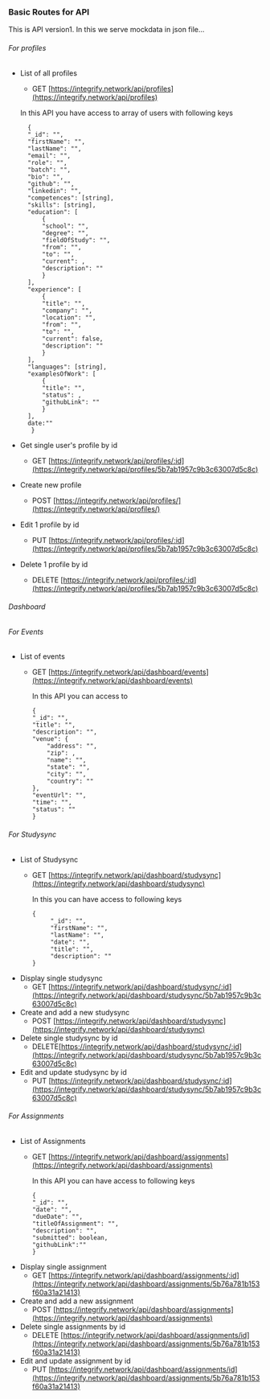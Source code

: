### Basic Routes for API

This is API version1. In this we serve mockdata in json file...

###### For profiles
- List of all profiles
    - GET [https://integrify.network/api/profiles](https://integrify.network/api/profiles)

    In this API you have access to array of users with following keys

        {
        "_id": "",
        "firstName": "",
        "lastName": "",
        "email": "",
        "role": "",
        "batch": "",
        "bio": "",
        "github": "",
        "linkedin": "",
        "competences": [string],
        "skills": [string],
        "education": [
            {
            "school": "",
            "degree": "",
            "fieldOfStudy": "",
            "from": "",
            "to": "",
            "current": ,
            "description": ""
            }
        ],
        "experience": [
            {
            "title": "",
            "company": "",
            "location": "",
            "from": "",
            "to": "",
            "current": false,
            "description": ""
            }
        ],
        "languages": [string],
        "examplesOfWork": [
            {
            "title": "",
            "status": ,
            "githubLink": ""
            }
        ],
        date:""
         }

- Get single user's profile by id

  - GET [https://integrify.network/api/profiles/:id](https://integrify.network/api/profiles/5b7ab1957c9b3c63007d5c8c)

- Create new profile

  - POST [https://integrify.network/api/profiles/](https://integrify.network/api/profiles/)

- Edit 1 profile by id

  - PUT [https://integrify.network/api/profiles/:id](https://integrify.network/api/profiles/5b7ab1957c9b3c63007d5c8c)

- Delete 1 profile by id
  - DELETE [https://integrify.network/api/profiles/:id](https://integrify.network/api/profiles/5b7ab1957c9b3c63007d5c8c)

###### Dashboard

###### For Events
- List of events

  - GET [https://integrify.network/api/dashboard/events](https://integrify.network/api/dashboard/events)

    In this API you can access to

        {
        "_id": "",
        "title": "",
        "description": "",
        "venue": {
            "address": "",
            "zip": ,
            "name": "",
            "state": "",
            "city": "",
            "country": ""
        },
        "eventUrl": "",
        "time": "",
        "status": ""
        }

###### For Studysync
- List of Studysync
  - GET [https://integrify.network/api/dashboard/studysync](https://integrify.network/api/dashboard/studysync)

    In this you can have access to following keys

        {
             "_id": "",
             "firstName": "",
             "lastName": "",
             "date": "",
             "title": "",
             "description": ""
        }
- Display single studysync
    - GET [https://integrify.network/api/dashboard/studysync/:id](https://integrify.network/api/dashboard/studysync/5b7ab1957c9b3c63007d5c8c)
- Create and add a new studysync
    - POST [https://integrify.network/api/dashboard/studysync](https://integrify.network/api/dashboard/studysync)
- Delete single studysync by id
  - DELETE[https://integrify.network/api/dashboard/studysync/:id](https://integrify.network/api/dashboard/studysync/5b7ab1957c9b3c63007d5c8c)
- Edit and update studysync by id
    - PUT [https://integrify.network/api/dashboard/studysync/:id](https://integrify.network/api/dashboard/studysync/5b7ab1957c9b3c63007d5c8c)

###### For Assignments
- List of Assignments
  - GET [https://integrify.network/api/dashboard/assignments](https://integrify.network/api/dashboard/assignments)

    In this API you can have access to following keys

        {
        "_id": "",
        "date": "",
        "dueDate": "",
        "titleOfAssignment": "",
        "description": "",
        "submitted": boolean,
        "githubLink":""
        }
- Display single assignment
    -   GET [https://integrify.network/api/dashboard/assignments/:id](https://integrify.network/api/dashboard/assignments/5b76a781b153f60a31a21413) 
- Create and add a new assignment
    - POST [https://integrify.network/api/dashboard/assignments](https://integrify.network/api/dashboard/assignments)
- Delete single assignments by id
    - DELETE [https://integrify.network/api/dashboard/assignments/id](https://integrify.network/api/dashboard/assignments/5b76a781b153f60a31a21413)
- Edit and update assignment by id
    - PUT [https://integrify.network/api/dashboard/assignments/id](https://integrify.network/api/dashboard/assignments/5b76a781b153f60a31a21413)
